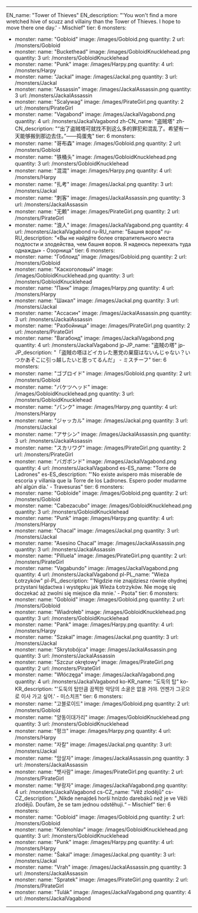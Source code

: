 ---

EN_name: "Tower of Thieves"
EN_description: "'You won't find a more wretched hive of scuzz and villainy than the Tower of Thieves. I hope to move there one day.' - Mischief"
tier: 6
monsters:
  - monster:
    name: "Gobloid"
    image: /images/Gobloid.png
    quantity: 2
    url: /monsters/Gobloid
  - monster:
    name: "Buckethead"
    image: /images/GobloidKnucklehead.png
    quantity: 3
    url: /monsters/GobloidKnucklehead
  - monster:
    name: "Punk"
    image: /images/Harpy.png
    quantity: 4
    url: /monsters/Harpy
  - monster:
    name: "Jackal"
    image: /images/Jackal.png
    quantity: 3
    url: /monsters/Jackal
  - monster:
    name: "Assassin"
    image: /images/JackalAssassin.png
    quantity: 3
    url: /monsters/JackalAssassin
  - monster:
    name: "Scalywag"
    image: /images/PirateGirl.png
    quantity: 2
    url: /monsters/PirateGirl
  - monster:
    name: "Vagabond"
    image: /images/JackalVagabond.png
    quantity: 4
    url: /monsters/JackalVagabond
zh-CN_name: "盗贼塔"
zh-CN_description: "“出了盗贼塔可就找不到这么多的罪犯和混乱了。希望有一天能够搬到那边去住。”——捣蛋鬼"
tier: 6
monsters:
  - monster:
    name: "哥布森"
    image: /images/Gobloid.png
    quantity: 2
    url: /monsters/Gobloid
  - monster:
    name: "铁桶头"
    image: /images/GobloidKnucklehead.png
    quantity: 3
    url: /monsters/GobloidKnucklehead
  - monster:
    name: "混混"
    image: /images/Harpy.png
    quantity: 4
    url: /monsters/Harpy
  - monster:
    name: "扎考"
    image: /images/Jackal.png
    quantity: 3
    url: /monsters/Jackal
  - monster:
    name: "刺客"
    image: /images/JackalAssassin.png
    quantity: 3
    url: /monsters/JackalAssassin
  - monster:
    name: "无赖"
    image: /images/PirateGirl.png
    quantity: 2
    url: /monsters/PirateGirl
  - monster:
    name: "浪人"
    image: /images/JackalVagabond.png
    quantity: 4
    url: /monsters/JackalVagabond
ru-RU_name: "Башня воров"
ru-RU_description: "«Вы не найдёте более отвратительного места подлости и злодейства, чем башня воров. Я надеюсь переехать туда однажды» - Озорница"
tier: 6
monsters:
  - monster:
    name: "Гоблоид"
    image: /images/Gobloid.png
    quantity: 2
    url: /monsters/Gobloid
  - monster:
    name: "Каскоголовый"
    image: /images/GobloidKnucklehead.png
    quantity: 3
    url: /monsters/GobloidKnucklehead
  - monster:
    name: "Панк"
    image: /images/Harpy.png
    quantity: 4
    url: /monsters/Harpy
  - monster:
    name: "Шакал"
    image: /images/Jackal.png
    quantity: 3
    url: /monsters/Jackal
  - monster:
    name: "Ассасин"
    image: /images/JackalAssassin.png
    quantity: 3
    url: /monsters/JackalAssassin
  - monster:
    name: "Разбойница"
    image: /images/PirateGirl.png
    quantity: 2
    url: /monsters/PirateGirl
  - monster:
    name: "Вагабонд"
    image: /images/JackalVagabond.png
    quantity: 4
    url: /monsters/JackalVagabond
jp-JP_name: "盗賊の塔"
jp-JP_description: "「盗賊の塔ほどイカレた悪党の巣窟はないんじゃない？いつかあそこに引っ越したいと思ってるんだ」 - ミスチーフ"
tier: 6
monsters:
  - monster:
    name: "ゴブロイド"
    image: /images/Gobloid.png
    quantity: 2
    url: /monsters/Gobloid
  - monster:
    name: "バケツヘッド"
    image: /images/GobloidKnucklehead.png
    quantity: 3
    url: /monsters/GobloidKnucklehead
  - monster:
    name: "パンク"
    image: /images/Harpy.png
    quantity: 4
    url: /monsters/Harpy
  - monster:
    name: "ジャッカル"
    image: /images/Jackal.png
    quantity: 3
    url: /monsters/Jackal
  - monster:
    name: "アサシン"
    image: /images/JackalAssassin.png
    quantity: 3
    url: /monsters/JackalAssassin
  - monster:
    name: "スカリワグ"
    image: /images/PirateGirl.png
    quantity: 2
    url: /monsters/PirateGirl
  - monster:
    name: "バガボンド"
    image: /images/JackalVagabond.png
    quantity: 4
    url: /monsters/JackalVagabond
es-ES_name: "Torre de Ladrones"
es-ES_description: "'No existe avispero más miserable de escoria y villanía que la Torre de los Ladrones. Espero poder mudarme ahí algún día.' - Travesuras"
tier: 6
monsters:
  - monster:
    name: "Gobloide"
    image: /images/Gobloid.png
    quantity: 2
    url: /monsters/Gobloid
  - monster:
    name: "Cabezacubo"
    image: /images/GobloidKnucklehead.png
    quantity: 3
    url: /monsters/GobloidKnucklehead
  - monster:
    name: "Punk"
    image: /images/Harpy.png
    quantity: 4
    url: /monsters/Harpy
  - monster:
    name: "Chacal"
    image: /images/Jackal.png
    quantity: 3
    url: /monsters/Jackal
  - monster:
    name: "Asesino Chacal"
    image: /images/JackalAssassin.png
    quantity: 3
    url: /monsters/JackalAssassin
  - monster:
    name: "Pilluela"
    image: /images/PirateGirl.png
    quantity: 2
    url: /monsters/PirateGirl
  - monster:
    name: "Vagabundo"
    image: /images/JackalVagabond.png
    quantity: 4
    url: /monsters/JackalVagabond
pl-PL_name: "Wieża Łotrzyków"
pl-PL_description: "'Nigdzie nie znajdziesz równie ohydnej przystani łajdactwa i występku jak Wieża Łotrzyków. Nie mogę się doczekać aż zwolni się miejsce dla mnie.' - Psota"
tier: 6
monsters:
  - monster:
    name: "Gobloid"
    image: /images/Gobloid.png
    quantity: 2
    url: /monsters/Gobloid
  - monster:
    name: "Wiadrołeb"
    image: /images/GobloidKnucklehead.png
    quantity: 3
    url: /monsters/GobloidKnucklehead
  - monster:
    name: "Pank"
    image: /images/Harpy.png
    quantity: 4
    url: /monsters/Harpy
  - monster:
    name: "Szakal"
    image: /images/Jackal.png
    quantity: 3
    url: /monsters/Jackal
  - monster:
    name: "Skrytobójca"
    image: /images/JackalAssassin.png
    quantity: 3
    url: /monsters/JackalAssassin
  - monster:
    name: "Szczur okrętowy"
    image: /images/PirateGirl.png
    quantity: 2
    url: /monsters/PirateGirl
  - monster:
    name: "Włóczęga"
    image: /images/JackalVagabond.png
    quantity: 4
    url: /monsters/JackalVagabond
ko-KR_name: "도둑의 탑"
ko-KR_description: "'도둑의 탑만큼 끔찍한 악당의 소굴은 없을 거야. 언젠가 그곳으로 이사 가고 싶어.' - 미스치프"
tier: 6
monsters:
  - monster:
    name: "고블로이드"
    image: /images/Gobloid.png
    quantity: 2
    url: /monsters/Gobloid
  - monster:
    name: "양동이대가리"
    image: /images/GobloidKnucklehead.png
    quantity: 3
    url: /monsters/GobloidKnucklehead
  - monster:
    name: "펑크"
    image: /images/Harpy.png
    quantity: 4
    url: /monsters/Harpy
  - monster:
    name: "자칼"
    image: /images/Jackal.png
    quantity: 3
    url: /monsters/Jackal
  - monster:
    name: "암살자"
    image: /images/JackalAssassin.png
    quantity: 3
    url: /monsters/JackalAssassin
  - monster:
    name: "뱃사람"
    image: /images/PirateGirl.png
    quantity: 2
    url: /monsters/PirateGirl
  - monster:
    name: "부랑자"
    image: /images/JackalVagabond.png
    quantity: 4
    url: /monsters/JackalVagabond
cs-CZ_name: "Věž zlodějů"
cs-CZ_description: "„Nikde nenajdeš horší hnízdo darebáků než je ve Věži zlodějů. Doufám, že se tam jednou odstěhuji.“ – Mischief"
tier: 6
monsters:
  - monster:
    name: "Gobloid"
    image: /images/Gobloid.png
    quantity: 2
    url: /monsters/Gobloid
  - monster:
    name: "Kolenohlav"
    image: /images/GobloidKnucklehead.png
    quantity: 3
    url: /monsters/GobloidKnucklehead
  - monster:
    name: "Punk"
    image: /images/Harpy.png
    quantity: 4
    url: /monsters/Harpy
  - monster:
    name: "Šakal"
    image: /images/Jackal.png
    quantity: 3
    url: /monsters/Jackal
  - monster:
    name: "Vrah"
    image: /images/JackalAssassin.png
    quantity: 3
    url: /monsters/JackalAssassin
  - monster:
    name: "Spratek"
    image: /images/PirateGirl.png
    quantity: 2
    url: /monsters/PirateGirl
  - monster:
    name: "Tulák"
    image: /images/JackalVagabond.png
    quantity: 4
    url: /monsters/JackalVagabond
---